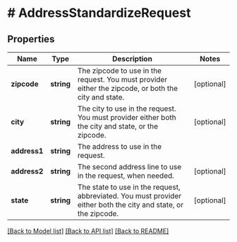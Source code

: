 # # AddressStandardizeRequest

## Properties

Name | Type | Description | Notes
------------ | ------------- | ------------- | -------------
**zipcode** | **string** | The zipcode to use in the request. You must provider either the zipcode, or both the city and state. | [optional]
**city** | **string** | The city to use in the request. You must provider either both the city and state, or the zipcode. | [optional]
**address1** | **string** | The address to use in the request. |
**address2** | **string** | The second address line to use in the request, when needed. | [optional]
**state** | **string** | The state to use in the request, abbreviated. You must provider either both the city and state, or the zipcode. | [optional]

[[Back to Model list]](../../README.md#models) [[Back to API list]](../../README.md#endpoints) [[Back to README]](../../README.md)
